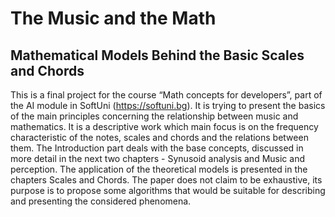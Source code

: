 # The Music and the Math
## Mathematical Models Behind the Basic Scales and Chords

This is a final project for the course “Math concepts for developers”, part of the AI module in SoftUni (https://softuni.bg). It is trying to present the basics of the main principles concerning the relationship between music and mathematics. It is a descriptive work which main focus is on the frequency characteristic of the notes, scales and chords and the relations between them.
The Introduction part deals with the base concepts, discussed in more detail in the next two chapters - Synusoid analysis and Music and perception. The application of the theoretical models is presented in the chapters Scales and Chords.
The paper does not claim to be exhaustive, its purpose is to propose some algorithms that would be suitable for describing and presenting the considered phenomena.
